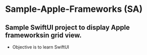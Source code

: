 # Sample-Apple-Frameworks (SA)

## Sample SwiftUI project to display Apple frameworksin grid view.
  - Objective is to learn SwiftUI
